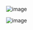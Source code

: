 ![image](https://user-images.githubusercontent.com/72970232/200134555-5e57beff-64ad-4eb8-8aa2-018708f47f92.png)

![image](https://user-images.githubusercontent.com/72970232/200134570-c952e91b-3c11-41be-8fef-ab5cfe7dbe2e.png)
